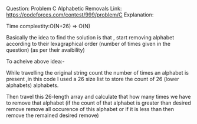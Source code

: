 Question: Problem C Alphabetic Removals
Link: https://codeforces.com/contest/999/problem/C
Explanation:


Time complextity:O(N+26) => O(N)

Basically the idea to find the solution is that ,
start removing alphabet according to their lexagraphical 
order (number of times given in the question) (as per their avaibility)

To acheive above idea:-

While travelling the original string count the number of 
times an alphabet is present ,in this code I used a 26 size 
list to store the count of 26 (lower alphabets) alphabets.


Then travel this 26-length array and calculate that how many times we have to 
remove that alphabet (if the count of that alphabet is greater than desired remove
remove all occurence of this alphabet or if it is less than then remove the 
remained desired remove)

